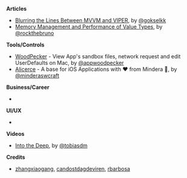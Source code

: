 **Articles**

* [Blurring the Lines Between MVVM and VIPER](https://theswiftpost.co/blurring-the-lines-between-mvvm-and-viper/), by [@gokselkk](https://:twitter.com/gokselkk)
* [Memory Management and Performance of Value Types](https://swiftrocks.com/memory-management-and-performance-of-value-types.html), by [@rockthebruno](https://twitter.com/rockthebruno) 

**Tools/Controls**

* [WoodPecker](http://www.woodpeck.cn) - View App's sandbox files, network request and edit UserDefaults on Mac, by [@appwoodpecker](https://twitter.com/appwoodpecker)
* [Alicerce](https://github.com/Mindera/Alicerce) - A base for iOS Applications with ❤️ from Mindera 🤠, by [@minderaswcraft](https://twitter.com/minderaswcraft)
 

**Business/Career**

* 

**UI/UX**

* 

**Videos**

* [Into the Deep](https://www.youtube.com/watch?v=SCOLRVVRDJk), by [@tobiasdm](https://twitter.com/tobiasdm)

**Credits**

* [zhangxiaogang](https://github.com/github-xiaogang), [candostdagdeviren](https://github.com/candostdagdeviren/), [rbarbosa](https://github.com/rbarbosa)
